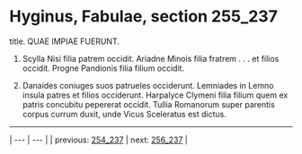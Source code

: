 # Hyginus, Fabulae, section 255_237

title. QUAE IMPIAE FUERUNT.



1. Scylla Nisi filia patrem occidit. Ariadne Minois filia fratrem . . . et filios occidit. Progne Pandionis filia filium occidit.



2. Danaides coniuges suos patrueles occiderunt. Lemniades in Lemno insula patres et filios occiderunt. Harpalyce Clymeni filia filium quem ex patris concubitu pepererat occidit. Tullia Romanorum super parentis corpus currum duxit, unde Vicus Sceleratus est dictus.



---

| --- | --- |
| previous: [254_237](../254_237/) | next: [256_237](../256_237/) |